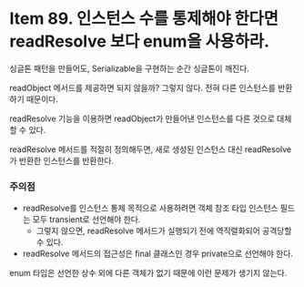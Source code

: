 # Item 89. 인스턴스 수를 통제해야 한다면 readResolve 보다 enum을 사용하라.

싱글톤 패턴을 만들어도, Serializable을 구현하는 순간 싱글톤이 깨진다.

readObject 메서드를 제공하면 되지 않을까? 그렇지 않다. 전혀 다른 인스턴스를 반환하기 때문이다.

readResolve 기능을 이용하면 readObject가 만들어낸 인스턴스를 다른 것으로 대체할 수 있다.

readResolve 메서드를 적절히 정의해두면, 새로 생성된 인스턴스 대신 readResolve가 반환한 인스턴스를 반환한다.

### 주의점

- readResolve를 인스턴스 통제 목적으로 사용하려면 객체 참조 타입 인스턴스 필드는 모두 transient로 선언해야 한다.
    - 그렇지 않으면, readResolve 메서드가 실행되기 전에 역직렬화되어 공격당할 수 있다.
- readResolve 메서드의 접근성은 final 클래스인 경우 private으로 선언해야 한다.

enum 타입은 선언한 상수 외에 다른 객체가 없기 때문에 이런 문제가 생기지 않는다.
